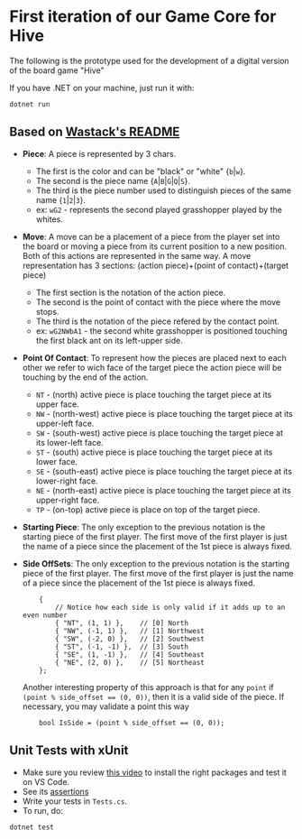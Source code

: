 # First iteration of our Game Core for Hive
The following is the prototype used for the development of a digital version of the board game "Hive"

If you have .NET on your machine, just run it with:
```
dotnet run
```

## Based on [Wastack's README](https://github.com/Wastack/hive_AI/blob/master/README.md)
 - __Piece__:
    A piece is represented by 3 chars.
    * The first is the color and can be "black" or "white" {`b`|`w`}.
    * The second is the piece name {`A`|`B`|`G`|`Q`|`S`}.
    * The third is the piece number used to distinguish pieces of the same name {`1`|`2`|`3`}.
    * ex: `wG2` - represents the second played grasshopper played by the whites.

 - __Move__:
    A move can be a placement of a piece from the player set into the board or
    moving a piece from its current position to a new position. Both of this
    actions are represented in the same way.
    A move representation has 3 sections:
        (action piece)+(point of contact)+(target piece)
    * The first section is the notation of the action piece.
    * The second is the point of contact with the piece where the move stops.
    * The third is the notation of the piece refered by the contact point.
    * ex: `wG2NWbA1` - the second white grasshopper is positioned touching the
        first black ant on its left-upper side.

 - __Point Of Contact__:
    To represent how the pieces are placed next to each other we refer to wich
    face of the target piece the action piece will be touching by the end of
    the action.
    * `NT` - (north) active piece is place touching the target piece at its upper face.
    * `NW` - (north-west) active piece is place touching the target piece at its upper-left face.
    * `SW` - (south-west) active piece is place touching the target piece at its lower-left face.
    * `ST` - (south) active piece is place touching the target piece at its lower face.
    * `SE` - (south-east) active piece is place touching the target piece at its lower-right face.
    * `NE` - (north-east) active piece is place touching the target piece at its upper-right face.
    * `TP` - (on-top) active piece is place on top of the target piece.

 - __Starting Piece__:
    The only exception to the previous notation is the starting piece of the first player. The first move of the first player is just the name of a piece since the placement of the 1st piece is always fixed.

 - __Side OffSets__:
    The only exception to the previous notation is the starting piece of the first player. The first move of the first player is just the name of a piece since the placement of the 1st piece is always fixed.
    ```
        {
            // Notice how each side is only valid if it adds up to an even number
            { "NT", (1, 1) },    // [0] North
            { "NW", (-1, 1) },   // [1] Northwest
            { "SW", (-2, 0) },   // [2] Southwest
            { "ST", (-1, -1) },  // [3] South
            { "SE", (1, -1) },   // [4] Southeast
            { "NE", (2, 0) },    // [5] Northeast
        };
    ```

    Another interesting property of this approach is that for any `point` if `(point % side_offset == (0, 0))`, then it is a valid side of the piece. If necessary, you may validate a point this way
    ```
        bool IsSide = (point % side_offset == (0, 0));
    ``` 

## Unit Tests with xUnit
- Make sure you review [this video](https://www.youtube.com/watch?v=HQmbAdjuB88&t=495s) to install the right packages and test it on VS Code.
- See its [assertions](https://textbooks.cs.ksu.edu/cis400/1-object-orientation/04-testing/05-xunit-assertions/)
- Write your tests in `Tests.cs`.
- To run, do:
```
dotnet test
```
